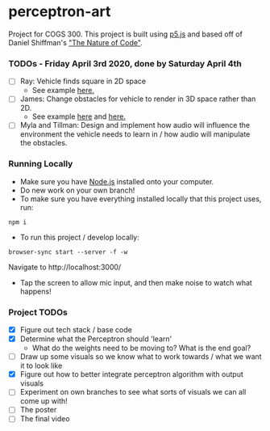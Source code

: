 # perceptron-art
Project for COGS 300.
This project is built using [p5.js](https://p5js.org/) and based off of Daniel Shiffman's ["The Nature of Code"](https://natureofcode.com/book/chapter-10-neural-networks/).

### TODOs - Friday April 3rd 2020, done by Saturday April 4th
- [ ] Ray: Vehicle finds square in 2D space
    - See example [here.](https://natureofcode.com/book/chapter-10-neural-networks/)
- [ ] James: Change obstacles for vehicle to render in 3D space rather than 2D.
    - See example [here](https://p5js.org/examples/3d-orbit-control.html) and [here.](https://p5js.org/examples/3d-ray-casting.html)
- [ ] Myla and Tillman: Design and implement how audio will influence the environment the vehicle needs to learn in / how audio will manipulate the obstacles.

### Running Locally
- Make sure you have [Node.js](https://nodejs.org/en/) installed onto your computer.
- Do new work on your own branch!
- To make sure you have everything installed locally that this project uses, run:
```
npm i
```
- To run this project / develop locally:
```
browser-sync start --server -f -w
```
Navigate to http://localhost:3000/
- Tap the screen to allow mic input, and then make noise to watch what happens!

### Project TODOs
- [x] Figure out tech stack / base code
- [x] Determine what the Perceptron should 'learn'
    - What do the weights need to be moving to? What is the end goal?
- [ ] Draw up some visuals so we know what to work towards / what we want it to look like
- [x] Figure out how to better integrate perceptron algorithm with output visuals
- [ ] Experiment on own branches to see what sorts of visuals we can all come up with!
- [ ] The poster
- [ ] The final video

